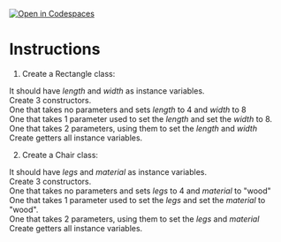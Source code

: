 [![Open in Codespaces](https://classroom.github.com/assets/launch-codespace-2972f46106e565e64193e422d61a12cf1da4916b45550586e14ef0a7c637dd04.svg)](https://classroom.github.com/open-in-codespaces?assignment_repo_id=19726481)
# Instructions  


  1. Create a Rectangle class:

It should have _length_ and _width_ as instance variables.</br>
Create 3 constructors.</br>
One that takes no parameters and sets _length_ to 4 and _width_ to 8</br>
One that takes 1 parameter used to set the _length_ and set the _width_ to 8.</br>
One that takes 2 parameters, using them to set the _length_ and _width_</br>
Create getters all instance variables.</br>

  2. Create a Chair class:

It should have _legs_ and _material_ as instance variables.</br>
Create 3 constructors.</br>
One that takes no parameters and sets _legs_ to 4 and _material_ to "wood"</br>
One that takes 1 parameter used to set the _legs_ and set the _material_ to "wood".</br>
One that takes 2 parameters, using them to set the _legs_ and _material_</br>
Create getters all instance variables.</br>
 
